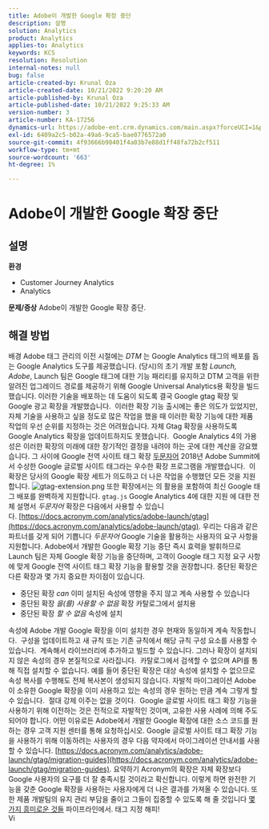```yaml
---
title: Adobe이 개발한 Google 확장 중단
description: 설명
solution: Analytics
product: Analytics
applies-to: Analytics
keywords: KCS
resolution: Resolution
internal-notes: null
bug: false
article-created-by: Krunal Oza
article-created-date: 10/21/2022 9:20:20 AM
article-published-by: Krunal Oza
article-published-date: 10/21/2022 9:25:33 AM
version-number: 3
article-number: KA-17256
dynamics-url: https://adobe-ent.crm.dynamics.com/main.aspx?forceUCI=1&pagetype=entityrecord&etn=knowledgearticle&id=98c25394-2151-ed11-bba2-0022480867fb
exl-id: 6409a2c5-b02a-49a6-9ca5-bae0776572a0
source-git-commit: 4f93666b98401f4a03b7e88d1ff48fa72b2cf511
workflow-type: tm+mt
source-wordcount: '663'
ht-degree: 1%

---
```


# Adobe이 개발한 Google 확장 중단

## 설명

<b>환경</b>
- Customer Journey Analytics
- Analytics



<b>문제/증상</b>
Adobe이 개발한 Google 확장 중단.


## 해결 방법

배경 Adobe 태그 관리의 이전 시절에는 *DTM* 는 Google Analytics 태그의 배포를 돕는 Google Analytics 도구를 제공했습니다.
(당시)의 초기 개발 포함 *Launch, Adobe*, Launch 팀은 Google 태그에 대한 기능 패리티를 유지하고 DTM 고객을 위한 알려진 업그레이드 경로를 제공하기 위해 Google Universal Analytics용 확장을 빌드했습니다.
이러한 기술을 배포하는 데 도움이 되도록 결국 Google gtag 확장 및 Google 광고 확장을 개발했습니다.  이러한 확장 기능 출시에는 좋은 의도가 있었지만, 자체 기술을 사용하고 싶을 정도로 많은 작업을 했을 때 이러한 확장 기능에 대한 제품 작업의 우선 순위를 지정하는 것은 어려웠습니다. 자체 Gtag 확장을 사용하도록 Google Analytics 확장을 업데이트하지도 못했습니다. 
Google Analytics 4의 가용성은 이러한 확장의 미래에 대한 장기적인 결정을 내려야 하는 곳에 대한 계산을 강요했습니다.
그 사이에 Google 전역 사이트 태그 확장 [두문자어](https://www.acronym.com/) 2018년 Adobe Summit에서 수상한 Google 글로벌 사이트 태그라는 우수한 확장 프로그램을 개발했습니다.  이 확장은 당사의 Google 확장 세트가 의도하고 더 나은 작업을 수행했던 모든 것을 지원합니다.
![gtag-extension.png](https://experienceleaguecommunities.adobe.com/t5/image/serverpage/image-id/32446iD3F68A3559E15F49/image-size/large?v=v2&amp;amp;px=999 "gtag-extension.png")
또한 확장에서는 의 활용을 포함하여 최신 Google 태그 배포를 완벽하게 지원합니다. `gtag.js` Google Analytics 4에 대한 지원
에 대한 전체 설명서 *두문자어* 확장은 다음에서 사용할 수 있습니다. [https://docs.acronym.com/analytics/adobe-launch/gtag](https://docs.acronym.com/analytics/adobe-launch/gtag).
우리는 다음과 같은 파트너를 갖게 되어 기쁩니다 *두문자어* Google 기술을 활용하는 사용자의 요구 사항을 지원합니다.
Adobe에서 개발한 Google 확장 기능 중단 즉시 효력을 발휘하므로 Launch 팀은 자체 Google 확장 기능을 중단하며, 고객이 Google 태그 지정 요구 사항에 맞게 Google 전역 사이트 태그 확장 기능을 활용할 것을 권장합니다.
중단된 확장은 다른 확장과 몇 가지 중요한 차이점이 있습니다.
- 중단된 확장 *can* 이미 설치된 속성에 영향을 주지 않고 계속 사용할 수 있습니다
- 중단된 확장 *을(를) 사용할 수 없음* 확장 카탈로그에서 설치용
- 중단된 확장 *할 수 없음* 속성에 설치

속성에 Adobe 개발 Google 확장을 이미 설치한 경우 현재와 동일하게 계속 작동합니다.  구성을 업데이트하고 새 규칙 또는 기존 규칙에서 해당 규칙 구성 요소를 사용할 수 있습니다.  계속해서 라이브러리에 추가하고 빌드할 수 있습니다.
그러나 확장이 설치되지 않은 속성의 경우 본질적으로 사라집니다.  카탈로그에서 검색할 수 없으며 API를 통해 직접 설치할 수 없습니다.
예를 들어 중단된 확장은 대상 속성에 설치할 수 없으므로 속성 복사를 수행해도 전체 복사본이 생성되지 않습니다.
자발적 마이그레이션 Adobe이 소유한 Google 확장을 이미 사용하고 있는 속성의 경우 원하는 만큼 계속 그렇게 할 수 있습니다.  절대 강제 이주는 없을 것이다.  Google 글로벌 사이트 태그 확장 기능을 사용하기 위해 이전하는 것은 전적으로 자발적인 것이며, 고유한 사용 사례에 의해 주도되어야 합니다.
어떤 이유로든 Adobe에서 개발한 Google 확장에 대한 소스 코드를 원하는 경우 고객 지원 센터를 통해 요청하십시오.
Google 글로벌 사이트 태그 확장 기능을 사용하기 위해 이동하려는 사용자의 경우 다음 약자에서 마이그레이션 안내서를 사용할 수 있습니다. [https://docs.acronym.com/analytics/adobe-launch/gtag/migration-guides](https://docs.acronym.com/analytics/adobe-launch/gtag/migration-guides).
요약하기 Acronym의 확장은 자체 확장보다 Google 사용자의 요구를 더 잘 충족시킬 것이라고 확신합니다. 이렇게 하면 완전한 기능을 갖춘 Google 확장을 사용하는 사용자에게 더 나은 결과를 가져올 수 있습니다. 또한 제품 개발팀의 유지 관리 부담을 줄이고 그들이 집중할 수 있도록 해 줄 것입니다 [몇 가지 흥미로운 것들](https://experienceleaguecommunities.adobe.com/t5/adobe-experience-platform-launch/data-collection-roadmap/ba-p/401733) 파이프라인에서.
태그 지정 해피!<br>Vi
